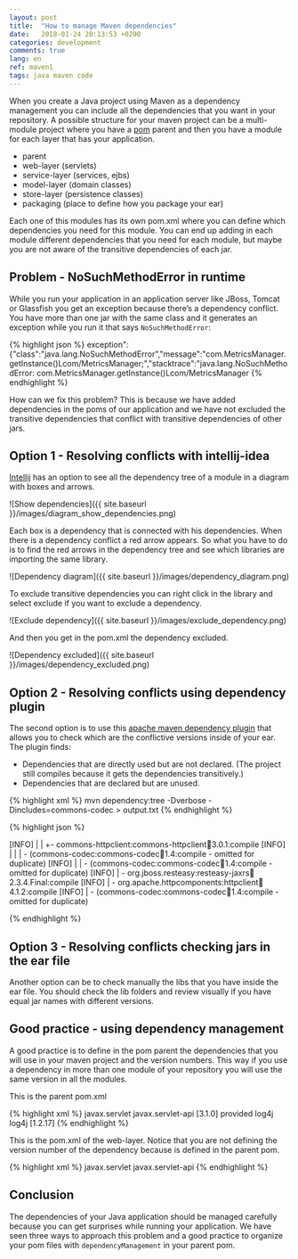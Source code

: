 ```yaml
---
layout: post
title:  "How to manage Maven dependencies"
date:   2018-01-24 20:13:53 +0200
categories: development
comments: true
lang: en
ref: maven1
tags: java maven code 
---
```


When you create a Java project using Maven as a dependency management you can include all the dependencies that you want in your repository. A possible structure for your maven project can be a multi-module project where you have a <a href="https://maven.apache.org/guides/introduction/introduction-to-the-pom.html">pom</a> parent and then you have a module for each layer that has your application. 

- parent 
- web-layer (servlets) 
- service-layer (services, ejbs)
- model-layer (domain classes)
- store-layer (persistence classes)
- packaging (place to define how you package your ear) 

Each one of this modules has its own pom.xml where you can define which dependencies you need for this module. You can end up adding in each module different dependencies that you need for each module, but maybe you are not aware of the transitive dependencies of each jar. 

Problem - NoSuchMethodError in runtime
----------------------------
While you run your application in an application server like JBoss, Tomcat or Glassfish you get an exception because there’s a dependency conflict. You have more than one jar with the same class and it generates an exception while you run it that says `NoSuchMethodError`:

{% highlight json %}
exception":{"class":"java.lang.NoSuchMethodError","message":"com.MetricsManager.getInstance()Lcom/MetricsManager;","stacktrace":"java.lang.NoSuchMethodError: com.MetricsManager.getInstance()Lcom/MetricsManager
{% endhighlight %}

How can we fix this problem? This is because we have added dependencies in the poms of our application and we have not excluded the transitive dependencies that conflict with transitive dependencies of other jars.

Option 1 - Resolving conflicts with intellij-idea
------------------------------------------
<a href="https://www.jetbrains.com/idea/">Intellij</a> has an option to see all the dependency tree of a module in a diagram with boxes and arrows. 

![Show dependencies]({{ site.baseurl }}/images/diagram_show_dependencies.png)

Each box is a dependency that is connected with his dependencies. When there is a dependency conflict a red arrow appears. So what you have to do is to find the red arrows in the dependency tree and see which libraries are importing the same library.

![Dependency diagram]({{ site.baseurl }}/images/dependency_diagram.png) 

To exclude transitive dependencies you can right click in the library and select exclude if you want to exclude a dependency.

![Exclude dependency]({{ site.baseurl }}/images/exclude_dependency.png)

And then you get in the pom.xml the dependency excluded. 

![Dependency excluded]({{ site.baseurl }}/images/dependency_excluded.png) 

Option 2 - Resolving conflicts using dependency plugin
-----------------------------------
The second option is to use this <a href="https://maven.apache.org/plugins/maven-dependency-plugin/examples/resolving-conflicts-using-the-dependency-tree.html">apache maven dependency plugin</a> that allows you to check which are the conflictive versions inside of your ear. The plugin finds: 

- Dependencies that are directly used but are not declared. (The project still compiles because it gets the dependencies transitively.)
- Dependencies that are declared but are unused.

{% highlight xml %}
mvn dependency:tree -Dverbose -Dincludes=commons-codec > output.txt
{% endhighlight %}

{% highlight json %}

[INFO] |  |  +- commons-httpclient:commons-httpclient:jar:3.0.1:compile
[INFO] |  |  |  \- (commons-codec:commons-codec:jar:1.4:compile - omitted for duplicate)
[INFO] |  |  \- (commons-codec:commons-codec:jar:1.4:compile - omitted for duplicate)
[INFO] |   \- org.jboss.resteasy:resteasy-jaxrs:jar:2.3.4.Final:compile
[INFO] |     \- org.apache.httpcomponents:httpclient:jar:4.1.2:compile
[INFO] |         \- (commons-codec:commons-codec:jar:1.4:compile - omitted for duplicate)

{% endhighlight %}


Option 3 - Resolving conflicts checking jars in the ear file
-------------------------------------
Another option can be to check manually the libs that you have inside the ear file. You should check the lib folders and review visually if you have equal jar names with different versions.

Good practice - using dependency management
-----------------------------------------
A good practice is to define in the pom parent the dependencies that you will use in your maven project and the version numbers. This way if you use a dependency in more than one module of your repository you will use the same version in all the modules.

This is the parent pom.xml

{% highlight xml %}
<dependencyManagement>
   <dependencies>
       <dependency>
<dependency>
      <groupId>javax.servlet</groupId>
      <artifactId>javax.servlet-api</artifactId>
      <version>[3.1.0]</version>
      <scope>provided</scope>
</dependency>
     <dependency>
      <groupId>log4j</groupId>
      <artifactId>log4j</artifactId>
      <version>[1.2.17]</version>
</dependency>
   </dependencies>
</dependencyManagement>
{% endhighlight %}

This is the pom.xml of the web-layer. Notice that you are not defining the version number of the dependency because is defined in the parent pom.

{% highlight xml %}
<dependencies>
       <dependency>
<dependency>
      <groupId>javax.servlet</groupId>
      <artifactId>javax.servlet-api</artifactId>
</dependency>
   </dependencies>
{% endhighlight %}


Conclusion
-----------------
The dependencies of your Java application should be managed carefully because you can get surprises while running your application. We have seen three ways to approach this problem and a good practice to organize your pom files with `dependencyManagement` in your parent pom.









